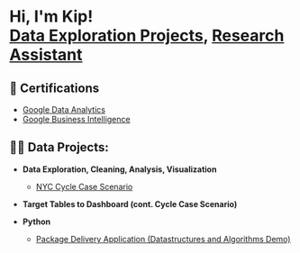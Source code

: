 <h1>Hi, I'm Kip! <br/><a href="https://github.com/kiplarp">Data Exploration Projects</a>, <a href="https://www.linkedin.com/in/kip-l-ab3a341a0/">Research Assistant</a>
<h2>📑 Certifications</h2>
<ul>
  <li><a href="https://www.coursera.org/account/accomplishments/professional-cert/27ZPJVEAD505">Google Data Analytics</a></li>
  <li><a href="https://www.coursera.org/account/accomplishments/professional-cert/2L33SFMZJ5VC">Google Business Intelligence</a></li>
</ul>


<h2>👨‍💻 Data Projects:</h2>

- <b>Data Exploration, Cleaning, Analysis, Visualization </b>
  - [NYC Cycle Case Scenario](https://github.com/kiplarp/NYC-Cycle)
- <b>Target Tables to Dashboard (cont. Cycle Case Scenario) </b>

- <b>Python</b>
  - [Package Delivery Application (Datastructures and Algorithms Demo)](https://github.com/joshmadakor1/Package-Delivery-Pathfinding-Algorithm)


<!--
**joshmadakor1/joshmadakor1** is a ✨ _special_ ✨ repository because its `README.md` (this file) appears on your GitHub profile.

Here are some ideas to get you started:

- 🔭 I’m currently working on ...
- 🌱 I’m currently learning ...
- 👯 I’m looking to collaborate on ...
- 🤔 I’m looking for help with ...
- 💬 Ask me about ...
- 📫 How to reach me: ...
- 😄 Pronouns: ...
- ⚡ Fun fact: ...
-->
